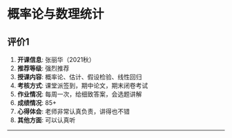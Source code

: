 # 概率论与数理统计

## 评价1

1. **开课信息**: 张丽华（2021秋）
2. **推荐等级**: 强烈推荐
3. **授课内容**: 概率论、估计、假设检验、线性回归
4. **考核方式**: 课堂派签到，期中论文，期末闭卷考试
5. **作业情况**: 每周一次，给细致答案，会选题讲解
6. **成绩情况**: 85+
7. **心得体会**: 老师非常认真负责，讲得也不错
8. **其他方面**: 可以认真听

---